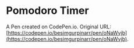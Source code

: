 # Pomodoro Timer

A Pen created on CodePen.io. Original URL: [https://codepen.io/besimgurpinarr/pen/oNaWvjb](https://codepen.io/besimgurpinarr/pen/oNaWvjb).


